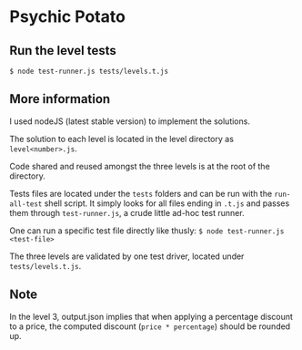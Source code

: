 # Psychic Potato

## Run the level tests

`$ node test-runner.js tests/levels.t.js`

## More information

I used nodeJS (latest stable version) to implement the solutions.

The solution to each level is located in the level directory as
`level<number>.js`.

Code shared and reused amongst the three levels is at the root of the directory.

Tests files are located under the `tests` folders and can be run with the
`run-all-test` shell script. It simply looks for all files ending in `.t.js` and
passes them through `test-runner.js`, a crude little ad-hoc test runner.

One can run a specific test file directly like thusly: `$ node test-runner.js <test-file>`

The three levels are validated by one test driver, located under
`tests/levels.t.js`.

## Note

In the level 3, output.json implies that when applying a percentage discount to
a price, the computed discount (`price * percentage`) should be rounded up.
